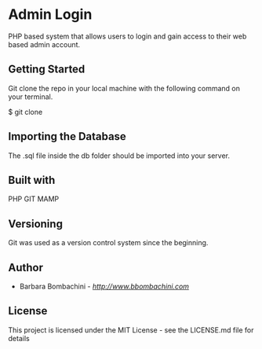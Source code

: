 # Admin Login
PHP based system that allows users to login and gain access to their web based admin account.

## Getting Started
Git clone the repo in your local machine with the following command on your terminal.

$ git clone <repo-url> <folder-name>

## Importing the Database
The .sql file inside the db folder should be imported into your server.

## Built with
PHP
GIT
MAMP

## Versioning
Git was used as a version control system since the beginning.

## Author
+ Barbara Bombachini - *http://www.bbombachini.com*

## License
This project is licensed under the MIT License - see the LICENSE.md file for details
